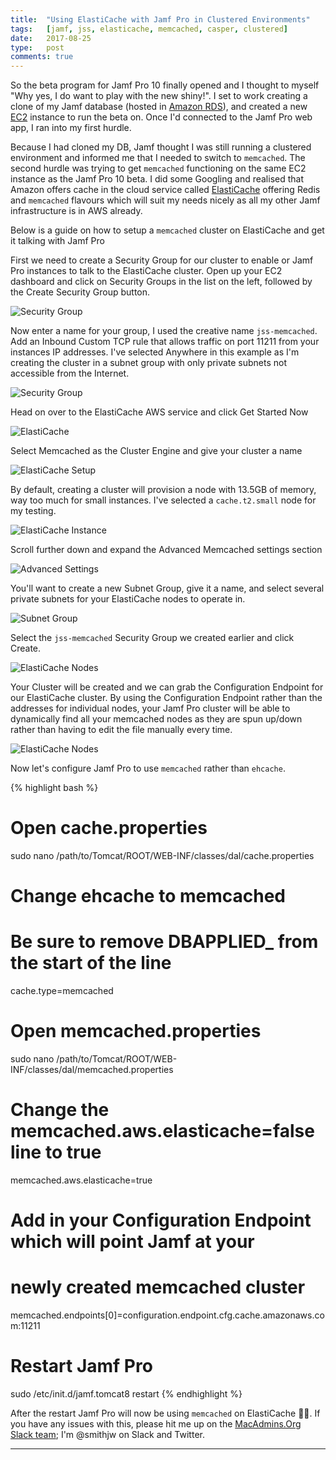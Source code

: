 ```yaml
---
title:  "Using ElastiCache with Jamf Pro in Clustered Environments"
tags:   [jamf, jss, elasticache, memcached, casper, clustered]
date:   2017-08-25
type:   post
comments: true
---
```


So the beta program for Jamf Pro 10 finally opened and I thought to myself "Why yes, I do want to play with the new shiny!". I set to work creating a clone of my Jamf database (hosted in [Amazon RDS][1]), and created a new [EC2][2] instance to run the beta on. Once I'd connected to the Jamf Pro web app, I ran into my first hurdle.

Because I had cloned my DB, Jamf thought I was still running a clustered environment and informed me that I needed to switch to `memcached`. The second hurdle was trying to get `memcached` functioning on the same EC2 instance as the Jamf Pro 10 beta. I did some Googling and realised that Amazon offers cache in the cloud service called [ElastiCache][3] offering Redis and `memcached` flavours which will suit my needs nicely as all my other Jamf infrastructure is in AWS already.

Below is a guide on how to setup a `memcached` cluster on ElastiCache and get it talking with Jamf Pro

First we need to create a Security Group for our cluster to enable or Jamf Pro instances to talk to the ElastiCache cluster. Open up your EC2 dashboard and click on Security Groups in the list on the left, followed by the Create Security Group button.

![Security Group](/images/ElastiCache/ElastiCache1.png)

Now enter a name for your group, I used the creative name `jss-memcached`. Add an Inbound Custom TCP rule that allows traffic on port 11211 from your instances IP addresses. I've selected Anywhere in this example as I'm creating the cluster in a subnet group with only private subnets not accessible from the Internet.

![Security Group](/images/ElastiCache/ElastiCache2.png)

Head on over to the ElastiCache AWS service and click Get Started Now

![ElastiCache](/images/ElastiCache/ElastiCache3.png)

Select Memcached as the Cluster Engine and give your cluster a name

![ElastiCache Setup](/images/ElastiCache/ElastiCache4.png)

By default, creating a cluster will provision a node with 13.5GB of memory, way too much for small instances. I've selected a `cache.t2.small` node for my testing.

![ElastiCache Instance](/images/ElastiCache/ElastiCache5.png)

Scroll further down and expand the Advanced Memcached settings section

![Advanced Settings](/images/ElastiCache/ElastiCache6.png)

You'll want to create a new Subnet Group, give it a name, and select several private subnets for your ElastiCache nodes to operate in.

![Subnet Group](/images/ElastiCache/ElastiCache7.png)

Select the `jss-memcached` Security Group we created earlier and click Create.

![ElastiCache Nodes](/images/ElastiCache/ElastiCache8.png)

Your Cluster will be created and we can grab the Configuration Endpoint for our ElastiCache cluster. By using the Configuration Endpoint rather than the addresses for individual nodes, your Jamf Pro cluster will be able to dynamically find all your memcached nodes as they are spun up/down rather than having to edit the file manually every time.

![ElastiCache Nodes](/images/ElastiCache/ElastiCache9.png)

Now let's configure Jamf Pro to use `memcached` rather than `ehcache`.

{% highlight bash %}
# Open cache.properties
sudo nano /path/to/Tomcat/ROOT/WEB-INF/classes/dal/cache.properties

# Change ehcache to memcached
# Be sure to remove DBAPPLIED_ from the start of the line
cache.type=memcached

# Open memcached.properties
sudo nano /path/to/Tomcat/ROOT/WEB-INF/classes/dal/memcached.properties

# Change the memcached.aws.elasticache=false line to true
memcached.aws.elasticache=true

# Add in your Configuration Endpoint which will point Jamf at your
# newly created memcached cluster
memcached.endpoints[0]=configuration.endpoint.cfg.cache.amazonaws.com:11211

# Restart Jamf Pro
sudo /etc/init.d/jamf.tomcat8 restart
{% endhighlight %}

After the restart Jamf Pro will now be using `memcached` on ElastiCache 🙌🏽. If you have any issues with this, please hit me up on the [MacAdmins.Org Slack team][4]; I'm @smithjw on Slack and Twitter.

---

[1]:  https://aws.amazon.com/rds/
[2]:  https://aws.amazon.com/ec2/
[3]:  https://aws.amazon.com/elasticache/
[4]:  https://macadmins.herokuapp.com/
